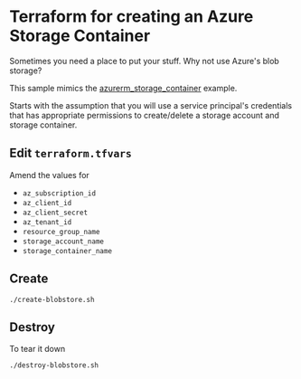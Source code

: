 # Terraform for creating an Azure Storage Container

Sometimes you need a place to put your stuff.  Why not use Azure's blob storage?

This sample mimics the [azurerm_storage_container](https://www.terraform.io/docs/providers/azurerm/r/storage_container.html) example.

Starts with the assumption that you will use a service principal's credentials that has appropriate permissions to create/delete a storage account and storage container.

## Edit `terraform.tfvars`

Amend the values for

* `az_subscription_id`
* `az_client_id`
* `az_client_secret`
* `az_tenant_id`
* `resource_group_name`
* `storage_account_name`
* `storage_container_name`

## Create

```
./create-blobstore.sh
```

## Destroy

To tear it down

```
./destroy-blobstore.sh
```
